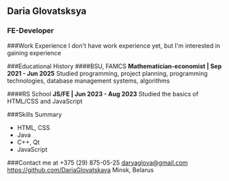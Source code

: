 ## Daria Glovatsksya
### FE-Developer

###Work Experience
I don't have work experience yet, but I'm interested in gaining experience

###Educational History
####BSU, FAMCS
**Mathematician-economist | Sep 2021 - Jun 2025**
Studied programming, project planning, programming technologies,  database management systems, algorithms

####RS School
**JS/FE  | Jun 2023 - Aug 2023**
Studied the basics of HTML/CSS and JavaScript

###Skills Summary
- HTML, CSS
- Java
- C++, Qt
- JavaScript

###Contact me at
+375 (29) 875-05-25
<daryaglova@gmail.com>
<https://github.com/DariaGlovatskaya>
Minsk, Belarus
